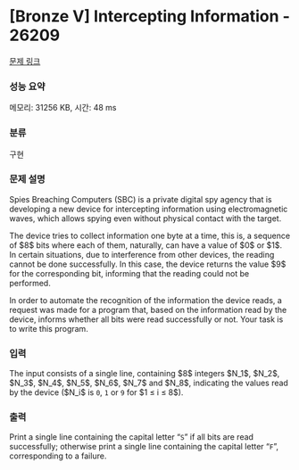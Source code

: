 # [Bronze V] Intercepting Information - 26209 

[문제 링크](https://www.acmicpc.net/problem/26209) 

### 성능 요약

메모리: 31256 KB, 시간: 48 ms

### 분류

구현

### 문제 설명

<p>Spies Breaching Computers (SBC) is a private digital spy agency that is developing a new device for intercepting information using electromagnetic waves, which allows spying even without physical contact with the target.</p>

<p>The device tries to collect information one byte at a time, this is, a sequence of $8$ bits where each of them, naturally, can have a value of $0$ or $1$. In certain situations, due to interference from other devices, the reading cannot be done successfully. In this case, the device returns the value $9$ for the corresponding bit, informing that the reading could not be performed.</p>

<p>In order to automate the recognition of the information the device reads, a request was made for a program that, based on the information read by the device, informs whether all bits were read successfully or not. Your task is to write this program.</p>

### 입력 

 <p>The input consists of a single line, containing $8$ integers $N_1$, $N_2$, $N_3$, $N_4$, $N_5$, $N_6$, $N_7$ and $N_8$, indicating the values read by the device ($N_i$ is <code>0</code>, <code>1</code> or <code>9</code> for $1 ≤ i ≤ 8$).</p>

### 출력 

 <p>Print a single line containing the capital letter “<code>S</code>” if all bits are read successfully; otherwise print a single line containing the capital letter “<code>F</code>”, corresponding to a failure.</p>

